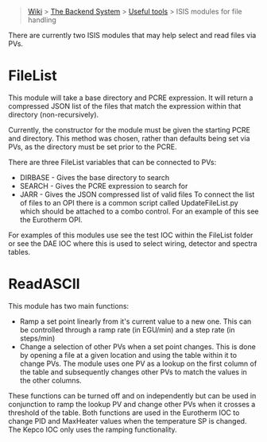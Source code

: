 > [Wiki](Home) > [The Backend System](The-Backend-System) > [Useful tools](Useful-tools) > ISIS modules for file handling

There are currently two ISIS modules that may help select and read files via PVs.

# FileList

This module will take a base directory and PCRE expression. It will return a compressed JSON list of the files that match the expression within that directory (non-recursively).

Currently, the constructor for the module must be given the starting PCRE and directory. This method was chosen, rather than defaults being set via PVs, as the directory must be set prior to the PCRE.

There are three FileList variables that can be connected to PVs:

- DIRBASE - Gives the base directory to search
- SEARCH - Gives the PCRE expression to search for
- JARR - Gives the JSON compressed list of valid files
To connect the list of files to an OPI there is a common script called UpdateFileList.py which should be attached to a combo control. For an example of this see the Eurotherm OPI.

For examples of this modules use see the test IOC within the FileList folder or see the DAE IOC where this is used to select wiring, detector and spectra tables.

# ReadASCII

This module has two main functions:
* Ramp a set point linearly from it's current value to a new one. This can be controlled through a ramp rate (in EGU/min) and a step rate (in steps/min)
* Change a selection of other PVs when a set point changes. This is done by opening a file at a given location and using the table within it to change PVs. The module uses one PV as a lookup on the first column of the table and subsequently changes other PVs to match the values in the other columns. 

These functions can be turned off and on independently but can be used in conjunction to ramp the lookup PV and change other PVs when it crosses a threshold of the table. Both functions are used in the Eurotherm IOC to change PID and MaxHeater values when the temperature SP is changed. The Kepco IOC only uses the ramping functionality.